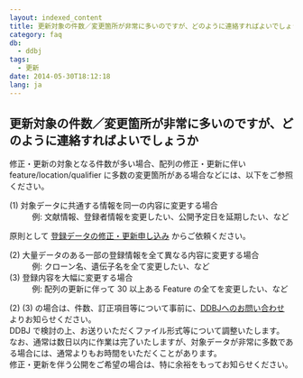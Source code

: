 ```yaml
---
layout: indexed_content
title: 更新対象の件数／変更箇所が非常に多いのですが、どのように連絡すればよいでしょうか
category: faq
db:
  - ddbj
tags: 
  - 更新
date: 2014-05-30T18:12:18
lang: ja
---
```


## 更新対象の件数／変更箇所が非常に多いのですが、どのように連絡すればよいでしょうか

<p>修正・更新の対象となる件数が多い場合、配列の修正・更新に伴い feature/location/qualifier に多数の変更箇所がある場合などには、以下をご参照ください。<br></p>
<dl> <dt>(1) 対象データに共通する情報を同一の内容に変更する場合 </dt>
  <dd>例: 文献情報、登録者情報を変更したい、公開予定日を延期したい、など </dd>
</dl>
<p>原則として <a href="/ddbj/updt-form.html">登録データの修正・更新申し込み</a> からご依頼ください。</p>
<p> </p>
<dl><dt>(2) 大量データのある一部の登録情報を全て異なる内容に変更する場合 </dt>
  <dd>例: クローン名、遺伝子名を全て変更したい、など </dd> <dt>(3) 登録内容を大幅に変更する場合 </dt>
  <dd>例: 配列の更新に伴って 30 以上ある Feature の全てを変更したい、など </dd>
</dl>
<p>(2) (3) の場合は、件数、訂正項目等について事前に、<a href="/contact.html#to-ddbj">DDBJへのお問い合わせ</a> よりお知らせください。<br>DDBJ で検討の上、お送りいただくファイル形式等について調整いたします。<br>なお、通常は数日以内に作業は完了いたしますが、対象データが非常に多数である場合には、通常よりもお時間をいただくことがあります。<br>修正・更新を伴う公開をご希望の場合は、特に余裕をもってお知らせください。</p>